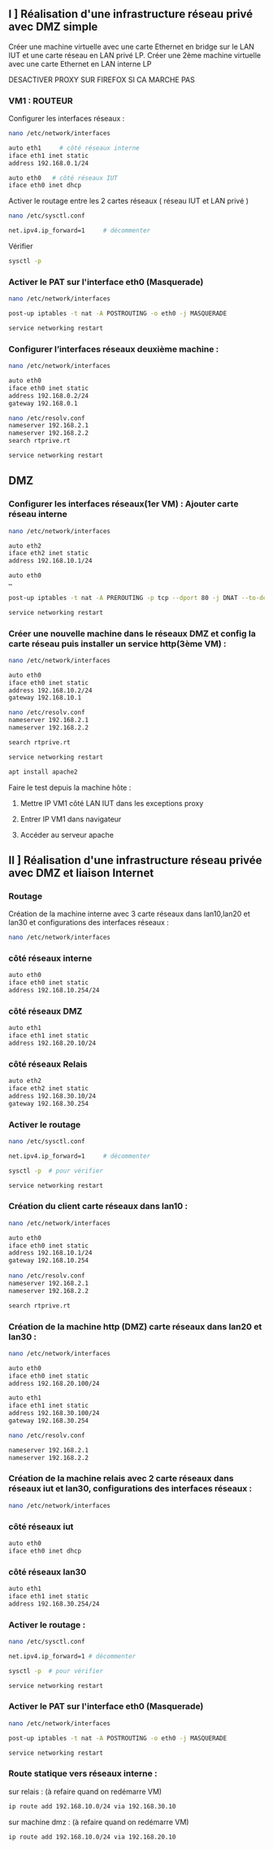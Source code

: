 ## I ] Réalisation d'une infrastructure réseau privé avec DMZ simple

Créer une machine virtuelle avec une carte Ethernet en bridge sur le LAN IUT et une carte réseau en LAN privé LP. Créer une 2ème machine virtuelle avec une carte Ethernet en LAN interne LP

DESACTIVER PROXY SUR FIREFOX SI CA MARCHE PAS

### VM1 : ROUTEUR

Configurer les interfaces réseaux :
```bash
nano /etc/network/interfaces

auto eth1     # côté réseaux interne
iface eth1 inet static
address 192.168.0.1/24

auto eth0   # côté réseaux IUT
iface eth0 inet dhcp
```

Activer le routage entre les 2 cartes réseaux ( réseau IUT et LAN privé )
```bash
nano /etc/sysctl.conf

net.ipv4.ip_forward=1     # décommenter
```

Vérifier
```bash
sysctl -p
```


### Activer le PAT sur l'interface eth0 (Masquerade)  

```bash
nano /etc/network/interfaces

post-up iptables -t nat -A POSTROUTING -o eth0 -j MASQUERADE
```

```bash
service networking restart
```


### Configurer l’interfaces réseaux deuxième machine :

```bash
nano /etc/network/interfaces

auto eth0
iface eth0 inet static
address 192.168.0.2/24
gateway 192.168.0.1

nano /etc/resolv.conf
nameserver 192.168.2.1
nameserver 192.168.2.2
search rtprive.rt
```

```bash
service networking restart
```


## DMZ

### Configurer les interfaces réseaux(1er VM) : Ajouter carte réseau interne

```bash
nano /etc/network/interfaces

auto eth2
iface eth2 inet static
address 192.168.10.1/24

auto eth0
…

post-up iptables -t nat -A PREROUTING -p tcp --dport 80 -j DNAT --to-destination 192.168.10.2:80
```

```bash
service networking restart
```


### Créer une nouvelle machine dans le réseaux DMZ et config la carte réseau puis installer un service http(3ème VM) :

```bash
nano /etc/network/interfaces

auto eth0
iface eth0 inet static
address 192.168.10.2/24
gateway 192.168.10.1

nano /etc/resolv.conf
nameserver 192.168.2.1
nameserver 192.168.2.2

search rtprive.rt
```

```bash
service networking restart

apt install apache2
```

Faire le test depuis la machine hôte : 

1.  Mettre IP VM1 côté LAN IUT dans les exceptions proxy
    
2.  Entrer IP VM1 dans navigateur
    
3.  Accéder au serveur apache
    
  
## II ] Réalisation d'une infrastructure réseau privée avec DMZ et liaison Internet

### Routage   

Création de la machine interne avec 3 carte réseaux dans lan10,lan20 et lan30 et configurations des interfaces réseaux :
```bash
nano /etc/network/interfaces
```

### côté réseaux interne

```bash
auto eth0
iface eth0 inet static
address 192.168.10.254/24
```

### côté réseaux DMZ

```bash
auto eth1
iface eth1 inet static
address 192.168.20.10/24
```

### côté réseaux Relais

```bash
auto eth2 
iface eth2 inet static
address 192.168.30.10/24
gateway 192.168.30.254
```

### Activer le routage

```bash
nano /etc/sysctl.conf

net.ipv4.ip_forward=1     # décommenter
```

```bash
sysctl -p  # pour vérifier

service networking restart
```


### Création du client carte réseaux dans lan10 :

```bash
nano /etc/network/interfaces

auto eth0
iface eth0 inet static
address 192.168.10.1/24
gateway 192.168.10.254
  
nano /etc/resolv.conf
nameserver 192.168.2.1
nameserver 192.168.2.2

search rtprive.rt
```


### Création de la machine http (DMZ) carte réseaux dans lan20 et lan30 :

```bash
nano /etc/network/interfaces

auto eth0
iface eth0 inet static
address 192.168.20.100/24

auto eth1
iface eth1 inet static
address 192.168.30.100/24
gateway 192.168.30.254
```

```bash
nano /etc/resolv.conf

nameserver 192.168.2.1
nameserver 192.168.2.2
```


### Création de la machine relais avec 2 carte réseaux dans réseaux iut et lan30, configurations des interfaces réseaux :

```bash
nano /etc/network/interfaces
```


### côté réseaux iut

```bash
auto eth0
iface eth0 inet dhcp
```


### côté réseaux lan30

```bash
auto eth1
iface eth1 inet static
address 192.168.30.254/24
```


### Activer le routage :

```bash
nano /etc/sysctl.conf

net.ipv4.ip_forward=1 # décommenter
```

```bash
sysctl -p  # pour vérifier

service networking restart
```


### Activer le PAT sur l'interface eth0 (Masquerade)  

```bash
nano /etc/network/interfaces

post-up iptables -t nat -A POSTROUTING -o eth0 -j MASQUERADE
```
  
```bash
service networking restart
```


### Route statique vers réseaux interne :

sur relais : (à refaire quand on redémarre VM)
```bash
ip route add 192.168.10.0/24 via 192.168.30.10
```

sur machine dmz : (à refaire quand on redémarre VM)
```bash
ip route add 192.168.10.0/24 via 192.168.20.10
```


